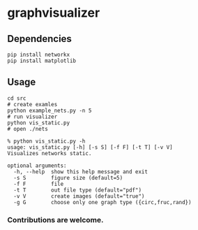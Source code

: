 # graphvisualizer

## Dependencies

```.
pip install networkx
pip install matplotlib
```

## Usage

```.
cd src
# create examles
python example_nets.py -n 5
# run visualizer
python vis_static.py
# open ./nets
```

```.
% python vis_static.py -h
usage: vis_static.py [-h] [-s S] [-f F] [-t T] [-v V]
Visualizes networks static.

optional arguments:
  -h, --help  show this help message and exit
  -s S        figure size (default=5)
  -f F        file
  -t T        out file type (default="pdf")
  -v V        create images (default="true")
  -g G        choose only one graph type ({circ,fruc,rand})

```

### Contributions are welcome.
